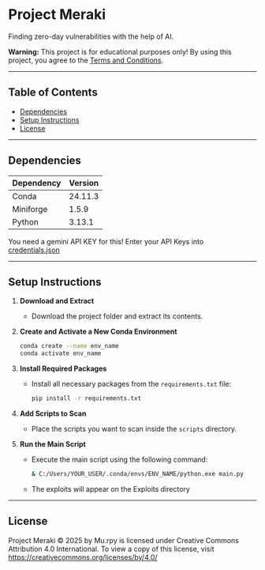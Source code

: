 # Project Meraki

Finding zero-day vulnerabilities with the help of AI.

**Warning:** This project is for educational purposes only! 
By using this project, you agree to the [Terms and Conditions](TERMS_AND_CONDITIONS.md).


---

## Table of Contents
- [Dependencies](#dependencies)
- [Setup Instructions](#setup-instructions)
- [License](#license)

---

## Dependencies

| Dependency     | Version  |
|----------------|----------|
| Conda          | 24.11.3  |
| Miniforge      | 1.5.9    |
| Python         | 3.13.1   |

You need a gemini API KEY for this!
Enter your API Keys into [credentials.json](src/data/credentials.json)

---

## Setup Instructions

1. **Download and Extract**
   - Download the project folder and extract its contents.

2. **Create and Activate a New Conda Environment**
   ```bash
   conda create --name env_name
   conda activate env_name
   ```

3. **Install Required Packages**
   - Install all necessary packages from the `requirements.txt` file:
     ```bash
     pip install -r requirements.txt
     ```

4. **Add Scripts to Scan**
   - Place the scripts you want to scan inside the `scripts` directory.

5. **Run the Main Script**
   - Execute the main script using the following command:
     ```bash
     & C:/Users/YOUR_USER/.conda/envs/ENV_NAME/python.exe main.py
     ```

   - The exploits will appear on the Exploits directory

---

## License

Project Meraki © 2025 by Mu.rpy is licensed under Creative Commons Attribution 4.0 International. To view a copy of this license, visit https://creativecommons.org/licenses/by/4.0/
